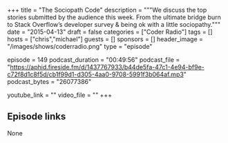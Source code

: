 +++
title = "The Sociopath Code"
description = """We discuss the top stories submitted by the audience this week. From the ultimate bridge burn to Stack Overflow’s developer survey & being ok with a little sociopathy."""
date = "2015-04-13"
draft = false
categories = ["Coder Radio"]
tags = []
hosts = ["chris","michael"]
guests = []
sponsors = []
header_image = "/images/shows/coderradio.png"
type = "episode"

episode = 149
podcast_duration = "00:49:56"
podcast_file = "https://aphid.fireside.fm/d/1437767933/b44de5fa-47c1-4e94-bf9e-c72f8d1c8f5d/cb1f99d1-d305-4aa0-9708-5991f3b064af.mp3"
podcast_bytes = "26077386"

youtube_link = ""
video_file = ""
+++

## Episode links

None

